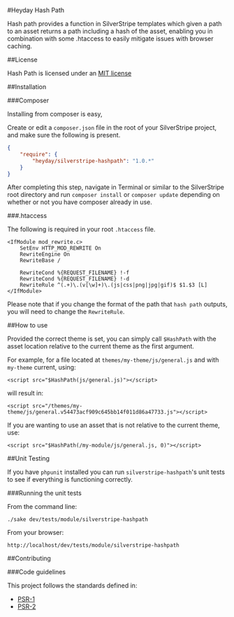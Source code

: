 #Heyday Hash Path

Hash path provides a function in SilverStripe templates which given a path to an asset returns a path including a hash of the asset, enabling you in combination with some .htaccess to easily mitigate issues with browser caching.

##License

Hash Path is licensed under an [MIT license](http://heyday.mit-license.org/)

##Installation

###Composer

Installing from composer is easy, 

Create or edit a `composer.json` file in the root of your SilverStripe project, and make sure the following is present.

```json
{
    "require": {
        "heyday/silverstripe-hashpath": "1.0.*"
    }
}
```

After completing this step, navigate in Terminal or similar to the SilverStripe root directory and run `composer install` or `composer update` depending on whether or not you have composer already in use.

###.htaccess

The following is required in your root `.htaccess` file.

```
<IfModule mod_rewrite.c>
    SetEnv HTTP_MOD_REWRITE On
    RewriteEngine On
    RewriteBase /

    RewriteCond %{REQUEST_FILENAME} !-f
    RewriteCond %{REQUEST_FILENAME} !-d
    RewriteRule ^(.+)\.(v[\w]+)\.(js|css|png|jpg|gif)$ $1.$3 [L]
</IfModule>
```

Please note that if you change the format of the path that `hash path` outputs, you will need to change the `RewriteRule`. 

##How to use

Provided the correct theme is set, you can simply call `$HashPath` with the asset location relative to the current theme as the first argument.

For example, for a file located at `themes/my-theme/js/general.js` and with `my-theme` current, using:

    <script src="$HashPath(js/general.js)"></script>

will result in:

    <script src="/themes/my-theme/js/general.v54473acf909c645bb14f011d86a47733.js"></script>

If you are wanting to use an asset that is not relative to the current theme, use:

    <script src="$HashPath(/my-module/js/general.js, 0)"></script>

##Unit Testing

If you have `phpunit` installed you can run `silverstripe-hashpath`'s unit tests to see if everything is functioning correctly.

###Running the unit tests

From the command line:
    
    ./sake dev/tests/module/silverstripe-hashpath


From your browser:

    http://localhost/dev/tests/module/silverstripe-hashpath


##Contributing

###Code guidelines

This project follows the standards defined in:

* [PSR-1](https://github.com/pmjones/fig-standards/blob/psr-1-style-guide/proposed/PSR-1-basic.md)
* [PSR-2](https://github.com/pmjones/fig-standards/blob/psr-1-style-guide/proposed/PSR-2-advanced.md)